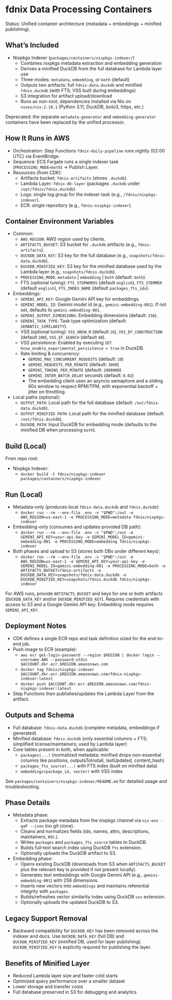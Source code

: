 # fdnix Data Processing Containers

Status: Unified container architecture (metadata + embeddings + minified publishing).

## What’s Included

- Nixpkgs Indexer (`packages/containers/nixpkgs-indexer/`)
  - Combines nixpkgs metadata extraction and embedding generation
  - Derives a minified DuckDB from the full database for Lambda layer use
  - Three modes: `metadata`, `embedding`, or `both` (default)
  - Outputs two artifacts: full `fdnix-data.duckdb` and minified `fdnix.duckdb` (with FTS; VSS built during embeddings)
  - S3 integration for artifact upload/download
  - Runs as non-root; dependencies installed via Nix on `nixos/nix:2.18.1` (Python 3.11, DuckDB, boto3, httpx, etc.)

Deprecated: the separate `metadata-generator` and `embedding-generator` containers have been replaced by the unified processor.

## How It Runs in AWS

- Orchestration: Step Functions `fdnix-daily-pipeline` runs nightly (02:00 UTC) via EventBridge.
- Sequence: ECS Fargate runs a single indexer task (`PROCESSING_MODE=both`) → Publish Layer.
- Resources (from CDK):
  - Artifacts bucket: `fdnix-artifacts` (stores `.duckdb`).
  - Lambda Layer: `fdnix-db-layer` (packages `.duckdb` under `/opt/fdnix/fdnix.duckdb`).
  - Logs: single log group for the indexer task (e.g., `/fdnix/nixpkgs-indexer`).
  - ECR: single repository (e.g., `fdnix-nixpkgs-indexer`).

## Container Environment Variables

- Common:
  - `AWS_REGION`: AWS region used by clients.
  - `ARTIFACTS_BUCKET`: S3 bucket for `.duckdb` artifacts (e.g., `fdnix-artifacts`).
  - `DUCKDB_DATA_KEY`: S3 key for the full database (e.g., `snapshots/fdnix-data.duckdb`).
  - `DUCKDB_MINIFIED_KEY`: S3 key for the minified database used by the Lambda layer (e.g., `snapshots/fdnix.duckdb`).
  - `PROCESSING_MODE`: `metadata` | `embedding` | `both` (default: `both`).
  - FTS (optional tuning): `FTS_STOPWORDS` (default `english`), `FTS_STEMMER` (default `english`), `FTS_INDEX_NAME` (default `packages_fts_idx`).
- Embeddings:
  - `GEMINI_API_KEY`: Google Gemini API key for embeddings.
  - `GEMINI_MODEL_ID`: Gemini model id (e.g., `gemini-embedding-001`). If not set, defaults to `gemini-embedding-001`.
  - `GEMINI_OUTPUT_DIMENSIONS`: Embedding dimensions (default: `256`).
  - `GEMINI_TASK_TYPE`: Task type optimization (default: `SEMANTIC_SIMILARITY`).
  - VSS (optional tuning): `VSS_HNSW_M` (default `16`), `VSS_EF_CONSTRUCTION` (default `200`), `VSS_EF_SEARCH` (default `40`).
  - VSS persistence: Enabled by executing `SET hnsw_enable_experimental_persistence = true` in DuckDB.
  - Rate limiting & concurrency:
    - `GEMINI_MAX_CONCURRENT_REQUESTS` (default: `10`)
    - `GEMINI_REQUESTS_PER_MINUTE` (default: `3000`)
    - `GEMINI_TOKENS_PER_MINUTE` (default: `1000000`)
    - `GEMINI_INTER_BATCH_DELAY` seconds (default: `0.02`)
    - The embedding client uses an asyncio semaphore and a sliding 60s window to respect RPM/TPM, with exponential backoff + jitter on throttling.
- Local paths (optional):
  - `OUTPUT_PATH`: Local path for the full database (default: `/out/fdnix-data.duckdb`).
  - `OUTPUT_MINIFIED_PATH`: Local path for the minified database (default: `/out/fdnix.duckdb`).
  - `DUCKDB_PATH`: Input DuckDB for embedding mode (defaults to the minified DB when processing `both`).

## Build (Local)

From repo root:

- Nixpkgs Indexer:
  - `docker build -t fdnix/nixpkgs-indexer packages/containers/nixpkgs-indexer`

## Run (Local)

- Metadata-only (produces local `fdnix-data.duckdb` and `fdnix.duckdb`):
  - `docker run --rm --env-file .env -v "$PWD":/out -e AWS_REGION=us-east-1 -e PROCESSING_MODE=metadata fdnix/nixpkgs-indexer`
- Embedding-only (consumes and updates provided DB path):
  - `docker run --rm --env-file .env -v "$PWD":/out -e GEMINI_API_KEY=your-api-key -e GEMINI_MODEL_ID=gemini-embedding-001 -e PROCESSING_MODE=embedding fdnix/nixpkgs-indexer`
- Both phases and upload to S3 (stores both DBs under different keys):
  - `docker run --rm --env-file .env -v "$PWD":/out -e AWS_REGION=us-east-1 -e GEMINI_API_KEY=your-api-key -e GEMINI_MODEL_ID=gemini-embedding-001 -e PROCESSING_MODE=both -e ARTIFACTS_BUCKET=fdnix-artifacts -e DUCKDB_DATA_KEY=snapshots/fdnix-data.duckdb -e DUCKDB_MINIFIED_KEY=snapshots/fdnix.duckdb fdnix/nixpkgs-indexer`

For AWS runs, provide `ARTIFACTS_BUCKET` and keys for one or both artifacts (`DUCKDB_DATA_KEY` and/or `DUCKDB_MINIFIED_KEY`). Requires credentials with access to S3 and a Google Gemini API key. Embedding mode requires `GEMINI_API_KEY`.

## Deployment Notes

- CDK defines a single ECR repo and task definition sized for the end-to-end job.
- Push image to ECR (example):
  - `aws ecr get-login-password --region $REGION | docker login --username AWS --password-stdin $ACCOUNT.dkr.ecr.$REGION.amazonaws.com`
  - `docker tag fdnix/nixpkgs-indexer $ACCOUNT.dkr.ecr.$REGION.amazonaws.com/fdnix-nixpkgs-indexer:latest`
  - `docker push $ACCOUNT.dkr.ecr.$REGION.amazonaws.com/fdnix-nixpkgs-indexer:latest`
- Step Functions then publishes/updates the Lambda Layer from the artifact.

## Outputs and Schema

- Full database: `fdnix-data.duckdb` (complete metadata, embeddings if generated)
- Minified database: `fdnix.duckdb` (only essential columns + FTS; simplified license/maintainers; used by Lambda layer)
- Core tables present in both, when applicable:
  - `packages(...)` (normalized metadata; minified drops non-essential columns like positions, outputsToInstall, lastUpdated, content_hash)
  - `packages_fts_source(...)` with FTS index (built on minified data)
  - `embeddings(package_id, vector)` with VSS index

See `packages/containers/nixpkgs-indexer/README.md` for detailed usage and troubleshooting.

## Phase Details

- Metadata phase:
  - Extracts package metadata from the nixpkgs channel via `nix-env -qaP --json` (no git clone).
  - Cleans and normalizes fields (ids, names, attrs, descriptions, maintainers, etc.).
  - Writes `packages` and `packages_fts_source` tables to DuckDB.
  - Builds full‑text search index using DuckDB `fts` extension.
  - Optionally uploads the DuckDB artifact to S3.
- Embedding phase:
  - Opens existing DuckDB (downloads from S3 when `ARTIFACTS_BUCKET` plus the relevant key is provided if not present locally).
  - Generates text embeddings with Google Gemini API (e.g., `gemini-embedding-001`) with 256 dimensions.
  - Inserts new vectors into `embeddings` and maintains referential integrity with `packages`.
  - Builds/refreshes vector similarity index using DuckDB `vss` extension.
  - Optionally uploads the updated DuckDB to S3.

## Legacy Support Removal

- Backward compatibility for `DUCKDB_KEY` has been removed across the indexer and docs. Use `DUCKDB_DATA_KEY` (full DB) and `DUCKDB_MINIFIED_KEY` (minified DB, used for layer publishing). `DUCKDB_MINIFIED_KEY` is explicitly required for publishing the layer.

## Benefits of Minified Layer

- Reduced Lambda layer size and faster cold starts
- Optimized query performance over a smaller dataset
- Lower storage and transfer costs
- Full database preserved in S3 for debugging and analytics

